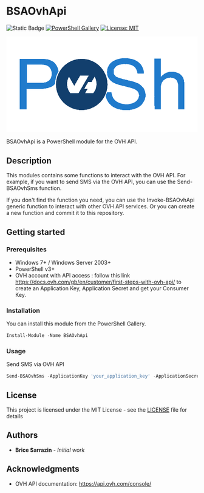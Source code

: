 # BSAOvhApi

![Static Badge](https://img.shields.io/badge/made%20with-PowerShell-blue) [![PowerShell Gallery](https://img.shields.io/powershellgallery/v/BSAOvhApi.svg)](https://www.powershellgallery.com/packages/BSAOvhApi) [![License: MIT](https://img.shields.io/badge/License-MIT-yellow.svg)](https://opensource.org/licenses/MIT)

![logo](logo.png)

BSAOvhApi is a PowerShell module for the OVH API.

## Description

This modules contains some functions to interact with the OVH API.
For example, if you want to send SMS via the OVH API, you can use the Send-BSAOvhSms function.

If you don't find the function you need, you can use the Invoke-BSAOvhApi generic function to interact with other OVH API services. Or you can create a new function and commit it to this repository.

## Getting started

### Prerequisites

* Windows 7+ / Windows Server 2003+
* PowerShell v3+
* OVH account with API access : follow this link <https://docs.ovh.com/gb/en/customer/first-steps-with-ovh-api/> to create an Application Key, Application Secret and get your Consumer Key.

### Installation

You can install this module from the PowerShell Gallery.

```powershell
Install-Module -Name BSAOvhApi
```

### Usage

Send SMS via OVH API

```powershell
Send-BSAOvhSms -ApplicationKey 'your_application_key' -ApplicationSecret 'your_application_secret' -ConsumerKey 'your_consumer_key' -From 'My Company' -To '+33612345678' -Message 'Hello World'
```

## License

This project is licensed under the MIT License - see the [LICENSE](LICENSE.txt) file for details

## Authors

* **Brice Sarrazin** - *Initial work*

## Acknowledgments

* OVH API documentation: <https://api.ovh.com/console/>
